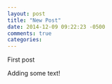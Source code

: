 ```yaml
---
layout: post
title: "New Post"
date: 2014-12-09 09:22:23 -0500
comments: true
categories: 
---
```


First post

Adding some text!

